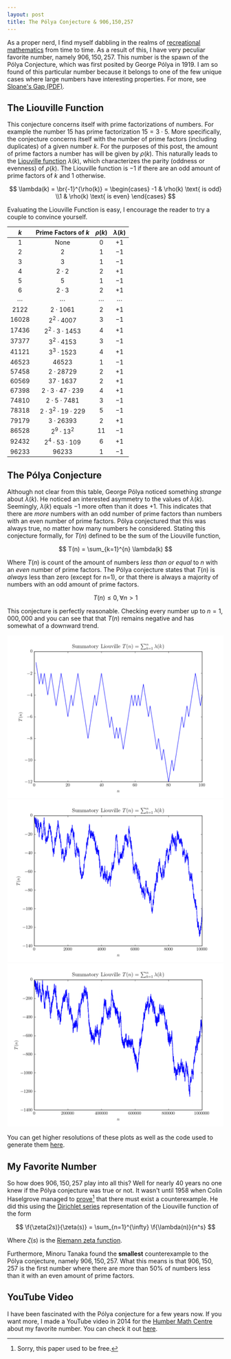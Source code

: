 ```yaml
---
layout: post
title: The Pólya Conjecture & 906,150,257
---
```


As a proper nerd, I find myself dabbling in the realms of [recreational mathematics](https://en.wikipedia.org/wiki/Recreational_mathematics) from time to time. As a result of this, I have very peculiar favorite number, namely $906,150,257$. This number is the spawn of the Pólya Conjecture, which was first posited by George Pólya in 1919. I am so found of this particular number because it belongs to one of the few unique cases where large numbers have interesting properties. For more, see [Sloane's Gap (PDF)](http://arxiv.org/pdf/1101.4470.pdf).

<!--more-->

## The Liouville Function

This conjecture concerns itself with prime factorizations of numbers. For example the number $15$ has prime factorization $15 = 3 \cdot 5$. More specifically, the conjecture concerns itself with the number of prime factors (including duplicates) of a given number $k$. For the purposes of this post, the amount of prime factors a number has will be given by $\rho(k)$. This naturally leads to the [Liouville function](http://mathworld.wolfram.com/LiouvilleFunction.html) $\lambda(k)$, which characterizes the parity (oddness or evenness) of $\rho(k)$. The Liouville function is $-1$ if there are an odd amount of prime factors of $k$ and $1$ otherwise.


$$
\lambda(k) = \br{-1}^{\rho(k)} = \begin{cases} -1 & \rho(k) \text{ is odd} \\1 & \rho(k) \text{ is even} \end{cases}
$$

Evaluating the Liouville Function is easy, I encourage the reader to try a couple to convince yourself.

| $k$             | Prime Factors of $k$ | $\rho(k)$  | $\lambda(k)$    |
|:---------------:|:---------------:|:---------------:|:---------------:|
| $1$             | None            | $0$             | $+1$            |
| $2$             | $2$             | $1$             | $-1$            |
| $3$             | $3$             | $1$             | $-1$            |
| $4$             | $2\cdot 2$      | $2$             | $+1$            |
| $5$             | $5$             | $1$             | $-1$            |
| $6$             | $2\cdot 3$      | $2$             | $+1$            |
| $\cdots$        | $\cdots$        | $\cdots$        | $\cdots$        |
| $2122$ | $2\cdot1061$ | $2$ | $+1$ |
| $16028$ | $2^2\cdot4007$ | $3$ | $-1$ |
| $17436$ | $2^2\cdot3\cdot1453$ | $4$ | $+1$ |
| $37377$ | $3^2\cdot4153$ | $3$ | $-1$ |
| $41121$ | $3^3\cdot1523$ | $4$ | $+1$ |
| $46523$ | $46523$ | $1$ | $-1$ |
| $57458$ | $2\cdot28729$ | $2$ | $+1$ |
| $60569$ | $37\cdot1637$ | $2$ | $+1$ |
| $67398$ | $2\cdot3\cdot47\cdot239$ | $4$ | $+1$ |
| $74810$ | $2\cdot5\cdot7481$ | $3$ | $-1$ |
| $78318$ | $2\cdot3^2\cdot19\cdot229$ | $5$ | $-1$ |
| $79179$ | $3\cdot26393$ | $2$ | $+1$ |
| $86528$ | $2^9\cdot13^2$ | $11$ | $-1$ |
| $92432$ | $2^4\cdot53\cdot109$ | $6$ | $+1$ |
| $96233$ | $96233$ | $1$ | $-1$ |

## The Pólya Conjecture

Although not clear from this table, George Pólya noticed something *strange* about $\lambda(k)$. He noticed an interested asymmetry to the values of $\lambda(k)$. Seemingly, $\lambda(k)$ equals $-1$ more often than it does $+1$. This indicates that there are *more* numbers with an odd number of prime factors than numbers with an even number of prime factors. Pólya conjectured that this was always true, no matter how many numbers he considered. Stating this conjecture formally, for $T(n)$ defined to be the sum of the Liouville function,

$$ T(n) = \sum_{k=1}^{n} \lambda(k) $$

Where $T(n)$ is count of the amount of numbers *less than or equal* to $n$ with an *even* number of prime factors. The Pólya conjecture states that $T(n)$ is *always* less than zero (except for n=1), or that there is always a majority of numbers with an odd amount of prime factors.

$$ T(n) \leq 0 , \forall n > 1$$

This conjecture is perfectly reasonable. Checking every number up to $n = 1,000,000$ and you can see that that $T(n)$ remains negative and has somewhat of a downward trend. 

![T(n) for n = 100](https://raw.githubusercontent.com/tcfraser/polya-conjecture/master/figures/100_low_res.png)
![T(n) for n = 10000](https://raw.githubusercontent.com/tcfraser/polya-conjecture/master/figures/10000_low_res.png)
![T(n) for n = 1000000](https://raw.githubusercontent.com/tcfraser/polya-conjecture/master/figures/1000000_low_res.png)

You can get higher resolutions of these plots as well as the code used to generate them [here](https://github.com/tcfraser/polya-conjecture).

## My Favorite Number

So how does $906,150,257$ play into all this? Well for nearly 40 years no one knew if the Pólya conjecture was true or not. It wasn't until 1958 when Colin Haselgrove managed to [prove](http://journals.cambridge.org/download.php?file=%2FMTK%2FMTK5_02%2FS0025579300001480a.pdf&code=c6fe3e67f20544f7533e435a6523a1b7)[^free] that there must exist a counterexample. He did this using the [Dirichlet series](https://en.wikipedia.org/wiki/Dirichlet_series) representation of the Liouville function of the form

$$ \f{\zeta(2s)}{\zeta(s)} = \sum_{n=1}^{\infty} \f{\lambda(n)}{n^s}  $$

Where $\zeta(s)$ is the [Riemann zeta function](https://en.wikipedia.org/wiki/Riemann_zeta_function).

Furthermore, Minoru Tanaka found the **smallest** counterexample to the Pólya conjecture, namely $906,150,257$. What this means is that $906,150,257$ is the first number where there are more than $50\%$ of numbers less than it with an even amount of prime factors.

## YouTube Video 

I have been fascinated with the Pólya conjecture for a few years now. If you want more, I made a YouTube video in 2014 for the [Humber Math Centre](http://www.humber.ca/liberalarts/math-centre) about my favorite number. You can check it out [here](https://www.youtube.com/watch?v=rUljyleRm4g).

[^free]: Sorry, this paper used to be free.